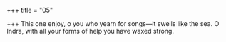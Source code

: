 +++
title = "05"

+++
This one enjoy, o you who yearn for songs—it swells like the sea. O Indra, with all your forms of help you have waxed strong.